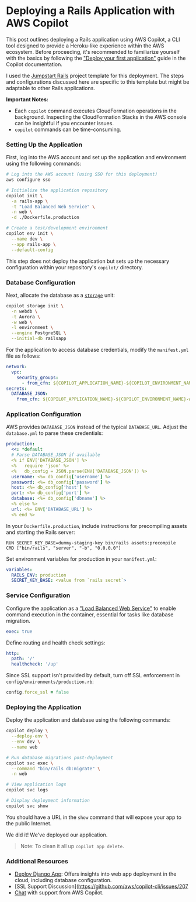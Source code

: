 # Deploying a Rails Application with AWS Copilot

This post outlines deploying a Rails application using AWS Copilot, a CLI tool
designed to provide a Heroku-like experience within the AWS ecosystem. Before
proceeding, it's recommended to familiarize yourself with the basics by
following the
["Deploy your first application"](https://aws.github.io/copilot-cli/docs/getting-started/first-app-tutorial/)
guide in the Copilot documentation.

I used the [Jumpstart Rails](https://jumpstartrails.com/) project template for
this deployment. The steps and configurations discussed here are specific to
this template but might be adaptable to other Rails applications.

**Important Notes:**

- Each `copilot` command executes CloudFormation operations in the background.
  Inspecting the CloudFormation Stacks in the AWS console can be insightful if
  you encounter issues.
- `copilot` commands can be time-consuming.

### Setting Up the Application

First, log into the AWS account and set up the application and environment using
the following commands:

```bash
# Log into the AWS account (using SSO for this deployment)
aws configure sso

# Initialize the application repository
copilot init \
  -a rails-app \
  -t "Load Balanced Web Service" \
  -n web \
  -d ./Dockerfile.production

# Create a test/development environment
copilot env init \
  --name dev \
  --app rails-app \
  --default-config
```

This step does not deploy the application but sets up the necessary
configuration within your repository's `copilot/` directory.

### Database Configuration

Next, allocate the database as a
[`storage`](https://aws.github.io/copilot-cli/docs/commands/storage-init/) unit:

```bash
copilot storage init \
  -n webdb \
  -t Aurora \
  -w web \
  -l environment \
  --engine PostgreSQL \
  --initial-db railsapp
```

For the application to access database credentials, modify the `manifest.yml`
file as follows:

```yaml
network:
  vpc:
    security_groups:
      - from_cfn: ${COPILOT_APPLICATION_NAME}-${COPILOT_ENVIRONMENT_NAME}-webdbSecurityGroup
secrets:
  DATABASE_JSON:
    from_cfn: ${COPILOT_APPLICATION_NAME}-${COPILOT_ENVIRONMENT_NAME}-webdbAuroraSecret
```

### Application Configuration

AWS provides `DATABASE_JSON` instead of the typical `DATABASE_URL`. Adjust the
`database.yml` to parse these credentials:

```yaml
production:
  <<: *default
  # Parse DATABASE_JSON if available
  <% if ENV['DATABASE_JSON'] %>
  <%   require 'json' %>
  <%   db_config = JSON.parse(ENV['DATABASE_JSON']) %>
  username: <%= db_config['username'] %>
  password: <%= db_config['password'] %>
  host: <%= db_config['host'] %>
  port: <%= db_config['port'] %>
  database: <%= db_config['dbname'] %>
  <% else %>
  url: <%= ENV['DATABASE_URL'] %>
  <% end %>
```

In your `Dockerfile.production`, include instructions for precompiling assets
and starting the Rails server:

```docker
RUN SECRET_KEY_BASE=dummy-staging-key bin/rails assets:precompile
CMD ["bin/rails", "server", "-b", "0.0.0.0"]
```

Set environment variables for production in your `manifest.yml`:

```yaml
variables:
  RAILS_ENV: production
  SECRET_KEY_BASE: <value from `rails secret`>
```

### Service Configuration

Configure the application as a
["Load Balanced Web Service"](https://aws.github.io/copilot-cli/docs/manifest/lb-web-service/)
to enable command execution in the container, essential for tasks like database
migration.

```yaml
exec: true
```

Define routing and health check settings:

```yaml
http:
  path: '/'
  healthcheck: '/up'
```

Since SSL support isn't provided by default, turn off SSL enforcement in
`config/environments/production.rb`:

```ruby
config.force_ssl = false
```

### Deploying the Application

Deploy the application and database using the following commands:

```bash
copilot deploy \
  --deploy-env \
  --env dev \
  --name web

# Run database migrations post-deployment
copilot svc exec \
  --command "bin/rails db:migrate" \
  -n web

# View application logs
copilot svc logs

# Display deployment information
copilot svc show
```

You should have a URL in the `show` command that will expose your app to the
public Internet.

We did it! We've deployed our application.

> Note: To clean it all up `copilot app delete`.

### Additional Resources

- [Deploy Django App](https://www.endpointdev.com/blog/2022/06/how-to-deploy-django-app-with-aurora-serverless-and-copilot/):
  Offers insights into web app deployment in the cloud, including database
  configuration.
- [SSL Support Discussion](https://github.com/aws/copilot-cli/issues/207
- [Chat](https://matrix.to/#/!QdxoBcgpJveoAoIPCc:gitter.im/$YqOcVQ2VqEqsXvDqEYeOsEOR-mp7HhDbLoBJCw67J8I?via=gitter.im&via=matrix.org&via=matrix.unope.ru)
  with support from AWS Copilot.
